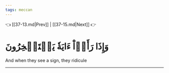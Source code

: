 ```yaml
---
tags: meccan
---
```


👈 [[37-13.md|Prev]] | [[37-15.md|Next]] 👉

# وَإِذَا رَأَوۡاْ ءَايَةٗ يَسۡتَسۡخِرُونَ

And when they see a sign, they ridicule

---

